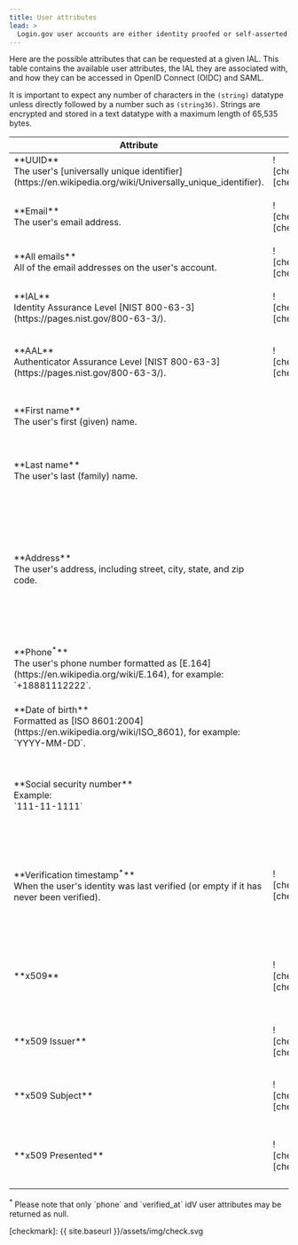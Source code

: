 ```yaml
---
title: User attributes
lead: >
  Login.gov user accounts are either identity proofed or self-asserted. Login.gov continues to work toward achieving certification of compliance with NIST's IAL2 standard from a third-party assessment organization.
---
```


Here are the possible attributes that can be requested at a given IAL. This table contains the available user attributes, the IAL they are associated with, and how they can be accessed in OpenID Connect (OIDC) and SAML.

It is important to expect any number of characters in the `(string)` datatype unless directly followed by a number such as `(string36)`. Strings are encrypted and stored in a text datatype with a maximum length of 65,535 bytes.

<table>
  <thead>
    <th>Attribute</th>
    <th>IAL1</th>
    <th>ID Proofed</th>
    <th>OpenID Connect</th>
    <th>SAML</th>
  </thead>
  <tbody>
    <tr>
<td markdown="1">
**UUID**<br /> The user's [universally unique identifier](https://en.wikipedia.org/wiki/Universally_unique_identifier).
</td>
<td markdown="1">
![checkmark][checkmark]
</td>
<td markdown="1">
![checkmark][checkmark]
</td>
<td markdown="1">
`sub` (string36)
</td>
<td markdown="1">
`uuid` (string36)
</td>
    </tr>
    <tr>
<td markdown="1">
**Email**<br />The user's email address.
</td>
<td markdown="1">
![checkmark][checkmark]
</td>
<td markdown="1">
![checkmark][checkmark]
</td>
<td markdown="1">
`email` (string)

Requires the `email` scope.
</td>
<td markdown="1">
`email` (string)
</td>
    </tr>
    <tr>
<td markdown="1">
**All emails**<br />All of the email addresses on the user's account.
</td>
<td markdown="1">
![checkmark][checkmark]
</td>
<td markdown="1">
![checkmark][checkmark]
</td>
<td markdown="1">
`all_emails` (array of strings)
</td>
<td markdown="1">
`all_emails` (array of strings)
</td>
    </tr>
    <tr>
<td markdown="1">
**IAL**<br />Identity Assurance Level [NIST 800-63-3](https://pages.nist.gov/800-63-3/).
</td>
<td markdown="1">
![checkmark][checkmark]
</td>
<td markdown="1">
![checkmark][checkmark]
</td>
<td markdown="1">
`ial` (url, urn)

See [OpenID Connect IAL values](/oidc/authorization/#service_level)
</td>
<td markdown="1">
`ial` (url, urn)

See [SAML IAL values](/saml/authentication/#service_level)
</td>
    </tr>
    <tr>
<td markdown="1">
**AAL**<br />Authenticator Assurance Level [NIST 800-63-3](https://pages.nist.gov/800-63-3/).
</td>
<td markdown="1">
![checkmark][checkmark]
</td>
<td markdown="1">
![checkmark][checkmark]
</td>
<td markdown="1">
`aal` (url, urn)

See [OpenID Connect AAL values](/oidc/authorization/#aal_values)
</td>
<td markdown="1">
`aal` (url, urn)

See [SAML AAL values](/saml/authentication/#aal_values)
</td>
    </tr>
    <tr>
<td markdown="1">
**First name**<br />The user's first (given) name.
</td>
<td></td>
<td markdown="1">
![checkmark][checkmark]
</td>
<td markdown="1">
`given_name` (string)

Requires `profile` or `profile:name` scopes.
</td>
<td markdown="1">
`first_name` (string)
</td>
    </tr>
    <tr>
<td markdown="1">
**Last name**<br />The user's last (family) name.
</td>
<td></td>
<td markdown="1">
![checkmark][checkmark]
</td>
<td markdown="1">
`family_name` (string)

Requires `profile` or `profile:name` scopes.
</td>
<td markdown="1">
`last_name` (string)
</td>
    </tr>
    <tr>
<td markdown="1">
**Address**<br />The user's address, including street, city, state, and zip code.
</td>
<td></td>
<td markdown="1">
![checkmark][checkmark]
</td>
<td markdown="1" class="text-no-wrap">
`address` (object)

The [address claim](https://openid.net/specs/openid-connect-core-1_0.html#AddressClaim), containing: <br />
`street_address` (string) <br />
`locality` (city, string) <br />
`region` (state, string) <br />
`postal_code` (zip code, string5)
<br /><br />
Requires the `address` scope.
</td>
<td markdown="1">
`address1` (string) <br />
`address2` (string) <br />
`city` (string) <br />
`state` (string) <br />
`zipcode` (string5)
</td>
    </tr>
    <tr>
<td markdown="1">
  **Phone<sup>*</sup>**<br />The user's phone number formatted as [E.164](https://en.wikipedia.org/wiki/E.164), for example: `+18881112222`.
</td>
<td></td>
<td markdown="1">
![checkmark][checkmark]
</td>
<td markdown="1">
`phone` (string, null)

Requires the `phone` scope.
</td>
<td markdown="1">
`phone` (string, null)
</td>
    </tr>
    <tr>
<td markdown="1">
**Date of birth**<br />Formatted as [ISO 8601:2004](https://en.wikipedia.org/wiki/ISO_8601), for example: `YYYY-MM-DD`.
</td>
<td></td>
<td markdown="1">
![checkmark][checkmark]
</td>
<td markdown="1">
`birthdate` (string10)

Requires `profile` or `profile:birthdate` scopes.
</td>
<td markdown="1">
`dob` (string10)
</td>
    </tr>
    <tr>
<td markdown="1">
**Social security number**<br />
Example:<br />`111-11-1111`
</td>
<td></td>
<td markdown="1">
![checkmark][checkmark]
</td>
<td markdown="1">
`social_security_number` (string11)

Requires the `social_security_number` scope.
</td>
<td markdown="1">
`ssn` (string11)
</td>
    </tr>
    <tr>
<td markdown="1">
  **Verification timestamp<sup>*</sup>** <br />
When the user's identity was last verified (or empty if it has never been verified).
</td>
<td markdown="1">
![checkmark][checkmark]
</td>
<td markdown="1">
![checkmark][checkmark]
</td>
<td markdown="1">
`verified_at` (number, null)

Seconds since the Unix Epoc

Requires the `profile:verified_at` scope.
</td>
<td markdown="1">
`verified_at` (string, ISO8601 format)
</td>
    </tr>
    <tr>
<td markdown="1">
**x509** <br />
</td>
<td markdown="1">
![checkmark][checkmark]
</td>
<td markdown="1">
![checkmark][checkmark]
</td>
<td markdown="1">
`x509_issuer` (string)
`x509_presented` (string)
`x509_subject` (string)

Requires the `x509` scope.
</td>
<td markdown="1">
n/a
</td>
    </tr>
    <tr>
<td markdown="1">
**x509 Issuer** <br />
</td>
<td markdown="1">
![checkmark][checkmark]
</td>
<td markdown="1">
![checkmark][checkmark]
</td>
<td markdown="1">
`x509_issuer` (string)

Requires the `x509:issuer` scope.
</td>
<td markdown="1">
`x509_issuer`
</td>
    </tr>
    <tr>
<td markdown="1">
**x509 Subject** <br />
</td>
<td markdown="1">
![checkmark][checkmark]
</td>
<td markdown="1">
![checkmark][checkmark]
</td>
<td markdown="1">
`x509_subject` (string)

Requires the `x509:subject` scope.
</td>
<td markdown="1">
`x509_subject`
</td>
    </tr>
    <tr>
<td markdown="1">
**x509 Presented** <br />
</td>
<td markdown="1">
![checkmark][checkmark]
</td>
<td markdown="1">
![checkmark][checkmark]
</td>
<td markdown="1">
`x509_presented` (string)

Requires the `x509:presented` scope.
</td>
<td markdown="1">
`x509_presented`
</td>
    </tr>
  </tbody>
</table>
<sup>*</sup> Please note that only `phone` and `verified_at` idV user attributes may be returned as null.

[checkmark]: {{ site.baseurl }}/assets/img/check.svg
